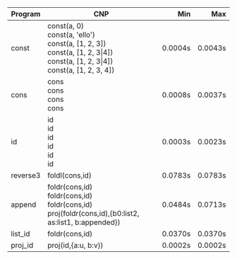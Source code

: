 Program | CNP | Min | Max
--- | --- | ---: | ---:
const | const(a, 0)<br/>const(a, 'ello')<br/>const(a, [1, 2, 3])<br/>const(a, [1, 2, 3\|4])<br/>const(a, [1, 2, 3\|4])<br/>const(a, [1, 2, 3, 4]) | 0.0004s | 0.0043s
cons | cons<br/>cons<br/>cons<br/>cons | 0.0008s | 0.0037s
id | id<br/>id<br/>id<br/>id<br/>id<br/>id | 0.0003s | 0.0023s
reverse3 | foldl(cons,id) | 0.0783s | 0.0783s
append | foldr(cons,id)<br/>foldr(cons,id)<br/>foldr(cons,id)<br/>proj(foldr(cons,id),{b0:list2, as:list1, b:appended}) | 0.0484s | 0.0713s
list_id | foldr(cons,id) | 0.0370s | 0.0370s
proj_id | proj(id,{a:u, b:v}) | 0.0002s | 0.0002s

